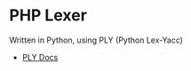 # PHP Lexer

Written in Python, using PLY (Python Lex-Yacc)

- [PLY Docs](https://www.dabeaz.com/ply/ply.html)